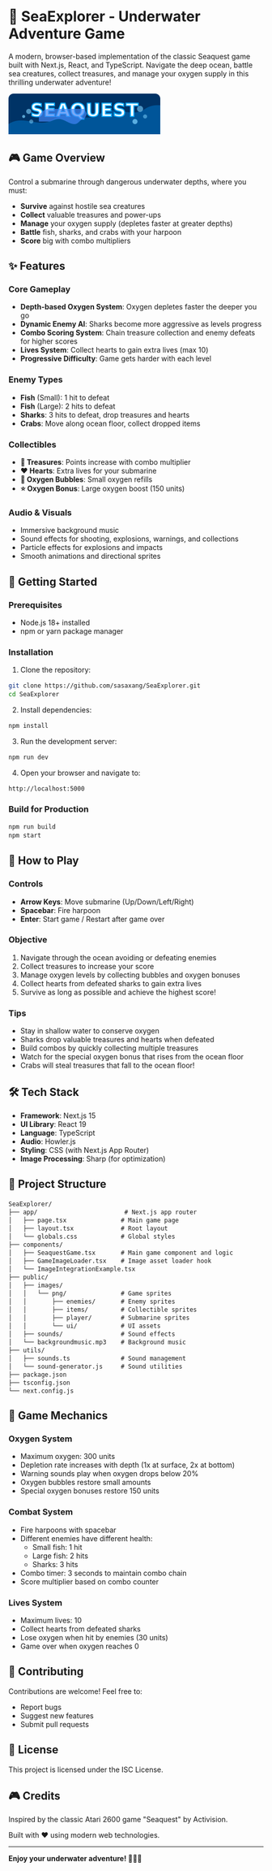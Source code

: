 # 🌊 SeaExplorer - Underwater Adventure Game

A modern, browser-based implementation of the classic Seaquest game built with Next.js, React, and TypeScript. Navigate the deep ocean, battle sea creatures, collect treasures, and manage your oxygen supply in this thrilling underwater adventure!

![SeaExplorer Game](public/images/png/ui/game_logo.png)

## 🎮 Game Overview

Control a submarine through dangerous underwater depths, where you must:
- **Survive** against hostile sea creatures
- **Collect** valuable treasures and power-ups
- **Manage** your oxygen supply (depletes faster at greater depths)
- **Battle** fish, sharks, and crabs with your harpoon
- **Score** big with combo multipliers

## ✨ Features

### Core Gameplay
- **Depth-based Oxygen System**: Oxygen depletes faster the deeper you go
- **Dynamic Enemy AI**: Sharks become more aggressive as levels progress
- **Combo Scoring System**: Chain treasure collection and enemy defeats for higher scores
- **Lives System**: Collect hearts to gain extra lives (max 10)
- **Progressive Difficulty**: Game gets harder with each level

### Enemy Types
- **Fish** (Small): 1 hit to defeat
- **Fish** (Large): 2 hits to defeat  
- **Sharks**: 3 hits to defeat, drop treasures and hearts
- **Crabs**: Move along ocean floor, collect dropped items

### Collectibles
- **💎 Treasures**: Points increase with combo multiplier
- **❤️ Hearts**: Extra lives for your submarine
- **💨 Oxygen Bubbles**: Small oxygen refills
- **⭐ Oxygen Bonus**: Large oxygen boost (150 units)

### Audio & Visuals
- Immersive background music
- Sound effects for shooting, explosions, warnings, and collections
- Particle effects for explosions and impacts
- Smooth animations and directional sprites

## 🚀 Getting Started

### Prerequisites
- Node.js 18+ installed
- npm or yarn package manager

### Installation

1. Clone the repository:
```bash
git clone https://github.com/sasaxang/SeaExplorer.git
cd SeaExplorer
```

2. Install dependencies:
```bash
npm install
```

3. Run the development server:
```bash
npm run dev
```

4. Open your browser and navigate to:
```
http://localhost:5000
```

### Build for Production

```bash
npm run build
npm start
```

## 🎯 How to Play

### Controls
- **Arrow Keys**: Move submarine (Up/Down/Left/Right)
- **Spacebar**: Fire harpoon
- **Enter**: Start game / Restart after game over

### Objective
1. Navigate through the ocean avoiding or defeating enemies
2. Collect treasures to increase your score
3. Manage oxygen levels by collecting bubbles and oxygen bonuses
4. Collect hearts from defeated sharks to gain extra lives
5. Survive as long as possible and achieve the highest score!

### Tips
- Stay in shallow water to conserve oxygen
- Sharks drop valuable treasures and hearts when defeated
- Build combos by quickly collecting multiple treasures
- Watch for the special oxygen bonus that rises from the ocean floor
- Crabs will steal treasures that fall to the ocean floor!

## 🛠️ Tech Stack

- **Framework**: Next.js 15
- **UI Library**: React 19
- **Language**: TypeScript
- **Audio**: Howler.js
- **Styling**: CSS (with Next.js App Router)
- **Image Processing**: Sharp (for optimization)

## 📁 Project Structure

```
SeaExplorer/
├── app/                        # Next.js app router
│   ├── page.tsx               # Main game page
│   ├── layout.tsx             # Root layout
│   └── globals.css            # Global styles
├── components/
│   ├── SeaquestGame.tsx       # Main game component and logic
│   ├── GameImageLoader.tsx    # Image asset loader hook
│   └── ImageIntegrationExample.tsx
├── public/
│   ├── images/
│   │   └── png/               # Game sprites
│   │       ├── enemies/       # Enemy sprites
│   │       ├── items/         # Collectible sprites
│   │       ├── player/        # Submarine sprites
│   │       └── ui/            # UI assets
│   ├── sounds/                # Sound effects
│   └── backgroundmusic.mp3    # Background music
├── utils/
│   ├── sounds.ts              # Sound management
│   └── sound-generator.js     # Sound utilities
├── package.json
├── tsconfig.json
└── next.config.js
```

## 🎨 Game Mechanics

### Oxygen System
- Maximum oxygen: 300 units
- Depletion rate increases with depth (1x at surface, 2x at bottom)
- Warning sounds play when oxygen drops below 20%
- Oxygen bubbles restore small amounts
- Special oxygen bonuses restore 150 units

### Combat System
- Fire harpoons with spacebar
- Different enemies have different health:
  - Small fish: 1 hit
  - Large fish: 2 hits
  - Sharks: 3 hits
- Combo timer: 3 seconds to maintain combo chain
- Score multiplier based on combo counter

### Lives System
- Maximum lives: 10
- Collect hearts from defeated sharks
- Lose oxygen when hit by enemies (30 units)
- Game over when oxygen reaches 0

## 🤝 Contributing

Contributions are welcome! Feel free to:
- Report bugs
- Suggest new features
- Submit pull requests

## 📝 License

This project is licensed under the ISC License.

## 🎮 Credits

Inspired by the classic Atari 2600 game "Seaquest" by Activision.

Built with ❤️ using modern web technologies.

---

**Enjoy your underwater adventure! 🐠🦈💎**
